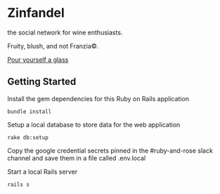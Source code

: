 # Zinfandel

the social network for wine enthusiasts.

Fruity, blush, and not Franzia©.

[Pour yourself a glass](https://ruby-rose-zinfandel.herokuapp.com/)

## Getting Started

Install the gem dependencies for this Ruby on Rails application

```
bundle install
```

Setup a local database to store data for the web application

```
rake db:setup
```

Copy the google credential secrets pinned in the #ruby-and-rose slack channel and save them in a file called .env.local

Start a local Rails server

```
rails s
```
